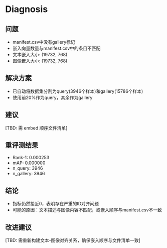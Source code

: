 # Diagnosis

## 问题
- manifest.csv中没有gallery标记
- 嵌入向量数量与manifest.csv中的条目不匹配
- 文本嵌入大小: (19732, 768)
- 图像嵌入大小: (19732, 768)

## 解决方案
- 已自动将数据集分割为query(3946个样本)和gallery(15786个样本)
- 使用前20%作为query，其余作为gallery

## 建议
[TBD: 需 embed 顺序文件清单]

## 重评测结果
- Rank-1: 0.000253
- mAP: 0.000000
- n_query: 3946
- n_gallery: 3946

## 结论
- 指标仍然接近0，表明存在严重的ID对齐问题
- 可能的原因：文本描述与图像内容不匹配，或嵌入顺序与manifest.csv不一致

## 改进建议
[TBD: 需重新构建文本-图像对齐关系，确保嵌入顺序与文件清单一致]